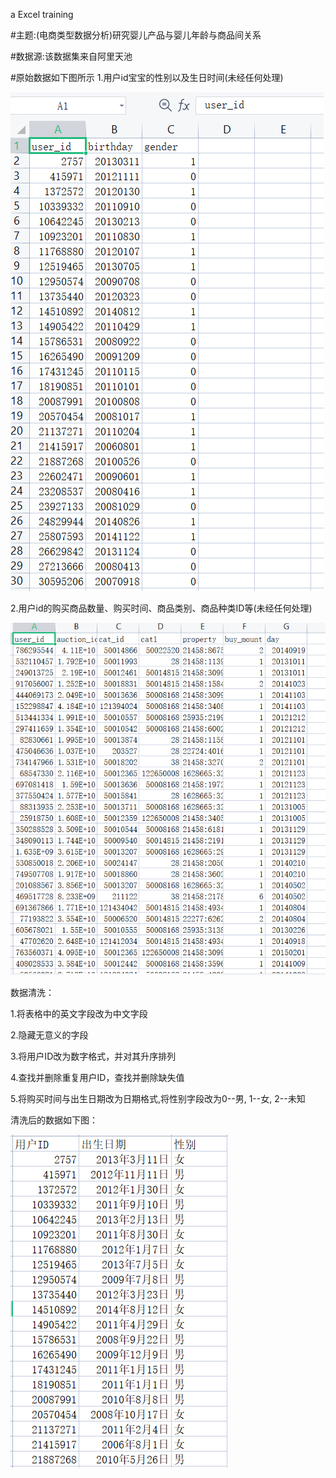 
a Excel training

#主题:(电商类型数据分析)研究婴儿产品与婴儿年龄与商品间关系


#数据源:该数据集来自阿里天池


#原始数据如下图所示
1.用户id宝宝的性别以及生日时间(未经任何处理)


![image](https://github.com/Lzt438/Excel/blob/main/%E5%B1%8F%E5%B9%95%E6%88%AA%E5%9B%BE%202023-03-04%20112713.png)


2.用户id的购买商品数量、购买时间、商品类别、商品种类ID等(未经任何处理)


![image](https://github.com/Lzt438/Excel/blob/main/%E5%B1%8F%E5%B9%95%E6%88%AA%E5%9B%BE%202023-03-04%20112752.png)


数据清洗：

1.将表格中的英文字段改为中文字段

2.隐藏无意义的字段

3.将用户ID改为数字格式，并对其升序排列

4.查找并删除重复用户ID，查找并删除缺失值

5.将购买时间与出生日期改为日期格式,将性别字段改为0--男, 1--女, 2--未知

清洗后的数据如下图：

![image](https://github.com/Lzt438/Excel/blob/main/%E5%B1%8F%E5%B9%95%E6%88%AA%E5%9B%BE%202023-03-04%20115408.png)
